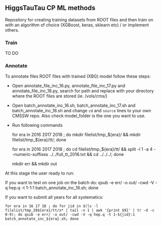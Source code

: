## HiggsTauTau CP ML methods
Repository for creating training datasets from ROOT files 
and then train on with an algorithm of choice (XGBoost, keras, sklearn etc) / or implement others.

### Train
TO DO

### Annotate

To annotate files ROOT files with trained (XBG) model follow these steps:

- Open annotate_file_inc_16.py, annotate_file_inc_17.py and annotate_file_inc_18.py, 
search for path and replace with your directory where the ROOT files are stored (ie. /vols/cms/)

- Open batch_annotate_inc_16.sh, batch_annotate_inc_17.sh and batch_annotate_inc_18.sh
and change `cd` and `source` lines to your own CMSSW repo. Also check model_folder 
is the one you want to use.

- Run following commands
    
    for era in 2016 2017 2018 ; do mkdir filelist/tmp_${era}/ && mkdir filelist/tmp_${era}/tt/; done

    for era in 2016 2017 2018 ; do cd filelist/tmp_${era}/tt/ && split -l 1 -a 4 --numeric-suffixes ../../full_tt_2016.txt && cd ../../../; done

    mkdir err && mkdir out

At this stage the user ready to run:

If you want to test on one job on the batch do:
    qsub -e err/ -o out/ -cwd -V -q hep.q -t 1-1:1 batch_annotate_inc_16.sh; done

If you want to submit all years for all systematics:

    for era in 16 17 18 ; do for jid in $(ls -l filelist/tmp_20${era}/tt/x* | tail -n 1 | awk '{print $9}' | tr -d -c 0-9); do qsub -e err/ -o out/ -cwd -V -q hep.q -t 1-${jid}:1 batch_annotate_inc_${era}.sh; done

